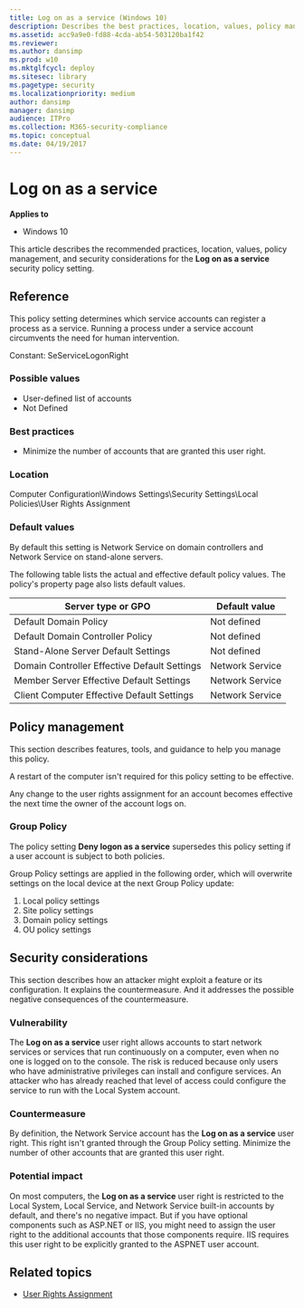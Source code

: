 ```yaml
---
title: Log on as a service (Windows 10)
description: Describes the best practices, location, values, policy management, and security considerations for the Log on as a service security policy setting.
ms.assetid: acc9a9e0-fd88-4cda-ab54-503120ba1f42
ms.reviewer: 
ms.author: dansimp
ms.prod: w10
ms.mktglfcycl: deploy
ms.sitesec: library
ms.pagetype: security
ms.localizationpriority: medium
author: dansimp
manager: dansimp
audience: ITPro
ms.collection: M365-security-compliance
ms.topic: conceptual
ms.date: 04/19/2017
---
```


# Log on as a service

**Applies to**
-   Windows 10

This article describes the recommended practices, location, values, policy management, and security considerations for the **Log on as a service** security policy setting.

## Reference

This policy setting determines which service accounts can register a process as a service. Running a process under a service account circumvents the need for human intervention.

Constant: SeServiceLogonRight

### Possible values

-   User-defined list of accounts
-   Not Defined

### Best practices

-   Minimize the number of accounts that are granted this user right.

### Location

Computer Configuration\\Windows Settings\\Security Settings\\Local Policies\\User Rights Assignment

### Default values

By default this setting is Network Service on domain controllers and Network Service on stand-alone servers.

The following table lists the actual and effective default policy values. The policy's property page also lists default values.

| Server type or GPO | Default value |
| - | - |
| Default Domain Policy| Not defined| 
| Default Domain Controller Policy | Not defined| 
| Stand-Alone Server Default Settings | Not defined| 
| Domain Controller Effective Default Settings | Network Service| 
| Member Server Effective Default Settings| Network Service| 
| Client Computer Effective Default Settings | Network Service| 
 
## Policy management

This section describes features, tools, and guidance to help you manage this policy.

A restart of the computer isn't required for this policy setting to be effective.

Any change to the user rights assignment for an account becomes effective the next time the owner of the account logs on.

### Group Policy

The policy setting **Deny logon as a service** supersedes this policy setting if a user account is subject to both policies.

Group Policy settings are applied in the following order, which will overwrite settings on the local device at the next Group Policy update:

1.  Local policy settings
2.  Site policy settings
3.  Domain policy settings
4.  OU policy settings

## Security considerations

This section describes how an attacker might exploit a feature or its configuration. It explains the countermeasure. And it addresses the possible negative consequences of the countermeasure.

### Vulnerability

The **Log on as a service** user right allows accounts to start network services or services that run continuously on a computer, even when no one is logged on to the console. The risk is reduced because only users who have administrative privileges can install and configure services. An 
attacker who has already reached that level of access could configure the service to run with the Local System account.

### Countermeasure

By definition, the Network Service account has the **Log on as a service** user right. This right isn't granted through the Group Policy setting. Minimize the number of other accounts that are granted this user right.

### Potential impact

On most computers, the **Log on as a service** user right is restricted to the Local System, Local Service, and Network Service built-in accounts by default, and there's no negative impact. But if you have optional components such as ASP.NET or IIS, you might need to 
assign the user right to the additional accounts that those components require. IIS requires this user right to be explicitly granted to the ASPNET user account.

## Related topics

- [User Rights Assignment](user-rights-assignment.md)

